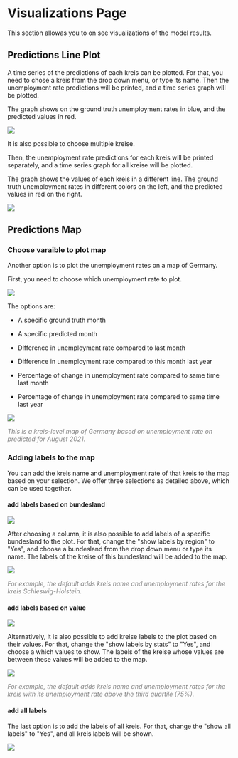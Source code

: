 # Visualizations Page 

This section allowas you to on see visualizations of the model results.



## Predictions Line Plot
A time series of the predictions of each kreis can be plotted. For that, you need to chose a kreis from the drop down menu, or type its name. Then the unemployment rate predictions will be printed, and a time series graph will be plotted. 

The graph shows on the ground truth unemployment rates in blue, 
and the predicted values in red.  

![](./model_screenshots/vis1.png)

It is also possible to choose multiple kreise. 

Then, the unemployment rate predictions for each kreis will be printed separately, 
and a time series graph for all kreise will be plotted. 

The graph shows the values of each kreis in a different line. The ground truth unemployment rates in different colors on the left,  and the predicted values in red on the right. 

![](./model_screenshots/vis2.png)

## Predictions Map

### Choose varaible to plot map 

Another option is to plot the unemployment rates on a map of Germany. 

First, you need to choose which unemployment rate to plot. 


![](./model_screenshots/plot_var.png)

The options are: 

- A specific ground truth month

- A specific predicted month

- Difference in unemployment rate compared to last month

- Difference in unemployment rate compared to this month last year 

- Percentage of change in unemployment rate compared to same time last month

- Percentage of change in unemployment rate compared to same time last year

<!-- - An average of the three predicted months  -->

![](./model_screenshots/map5.png)

<span style="color:gray">*This is a kreis-level map of Germany based on unemployment rate on predicted for August 2021.*</span>

### Adding labels to the map

You can add the kreis name and unemployment rate of that kreis to the map based on your selection. We offer three selections as detailed above, which can be used together.

#### add labels based on bundesland  

![](./model_screenshots/select_bdl.png)

After choosing a column, it is also possible to add labels of a specific bundesland to the plot. For that, change the "show labels by region" to "Yes", and choose a bundesland from the drop down menu or type its name. The labels of the kreise of this bundesland will be added to the map. 

![](./model_screenshots/map2.png)

<span style="color:gray">*For example, the default adds kreis name and unemployment rates for the kreis Schleswig-Holstein.*</span>

#### add labels based on value 

![](./model_screenshots/select_stats.png)

Alternatively, it is also possible to add kreise labels to the plot based on their values. 
For that, change the "show labels by stats" to "Yes", and choose a which values to show. The labels of the kreise  whose values are between these values will be added to the map. 

![](./model_screenshots/map3.png)

<span style="color:gray">*For example, the default adds kreis name and unemployment rates for the kreis with its unemployment rate above the third quartile (75%).*</span>

#### add all labels

The last option is to add the labels of all kreis. For that, change the "show all labels" to "Yes", and all kreis labels will be shown. 

![](./model_screenshots/map4.png)

